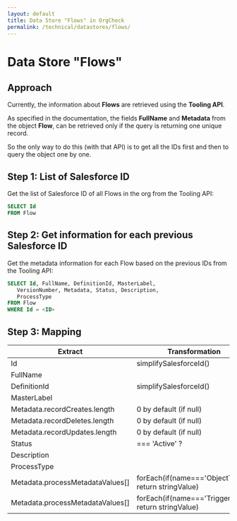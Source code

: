 ```yaml
---
layout: default
title: Data Store "Flows" in OrgCheck  
permalink: /technical/datastores/flows/
---
```


# Data Store "Flows"

## Approach

Currently, the information about **Flows** are retrieved using the **Tooling API**.

As specified in the documentation, the fields **FullName** and **Metadata** from the object **Flow**,
can be retrieved only if the query is returning one unique record.

So the only way to do this (with that API) is to get all the IDs first and then to query the object one by
one.

## Step 1: List of Salesforce ID

Get the list of Salesforce ID of all Flows in the org from the Tooling API:

```SQL
SELECT Id
FROM Flow
```

## Step 2: Get information for each previous Salesforce ID

Get the metadata information for each Flow based on the previous IDs from the Tooling API:

```SQL
SELECT Id, FullName, DefinitionId, MasterLabel, 
   VersionNumber, Metadata, Status, Description, 
   ProcessType 
FROM Flow 
WHERE Id = <ID>
```

## Step 3: Mapping

| Extract                          | Transformation                                       | Load           |
| -------------------------------- | ---------------------------------------------------- | -------------- |
| Id                               | simplifySalesforceId()                               | id             |
| FullName                         |                                                      | name           |
| DefinitionId                     | simplifySalesforceId()                               | definitionId   |
| MasterLabel                      |                                                      | definitionName |
| Metadata.recordCreates.length    | 0 by default (if null)                               | dmlCreates     |
| Metadata.recordDeletes.length    | 0 by default (if null)                               | dmlDeletes     |
| Metadata.recordUpdates.length    | 0 by default (if null)                               | dmlUpdates     |
| Status                           | === 'Active' ?                                       | isActive       |
| Description                      |                                                      | description    |
| ProcessType                      |                                                      | type           |
| Metadata.processMetadataValues[] | forEach(if(name==='ObjectType') return stringValue)  | sobject        |
| Metadata.processMetadataValues[] | forEach(if(name==='TriggerType') return stringValue) | triggerType    |

